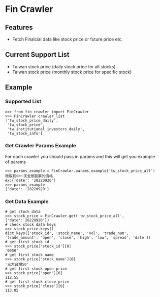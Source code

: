 # Fin Crawler


## Features
- Fetch Finalcial data like stock price or future price etc.

## Current Support List
- Taiwan stock price (daily stock price for all stocks)
- Taiwan stock price (monthly stock price for specific stock)

## Example

### Supported List
```
>>> from fin_crawler import FinCrawler
>>> FinCrawler.crawler_list
['tw_stock_price_daily',
 'tw_stock_price',
 'tw_institutional_investors_daily',
 'tw_stock_info']
```

### Get Crawler Params Example
For each crawler you should pass in params and this will get you example of params
```
>>> params_example = FinCrawler.params_example('tw_stock_price_all')
爬取其中一天全部股票的價格
ex:{'date': '20220920'}
>>> params_example
{'date': '20220920'}
```

### Get Data Example
```
# get stock data
>>> stock_price = FinCrawler.get('tw_stock_price_all',{'date':'20220920'})
# check stock data keys
>>> stock_price.keys()
dict_keys(['stock_id', 'stock_name', 'vol', 'trade_num', 'trade_amount', 'open', 'close', 'high', 'low', 'spread', 'date'])
# get first stock id
>>> stock_price['stock_id'][0]
'0050'
# get first stock name
>>> stock_price['stock_name'][0]
'元大台灣50'
# get first stock open price
>>> stock_price['open'][0]
112.55
# get first stock close price
>>> stock_price['close'][0]
113.05
```
